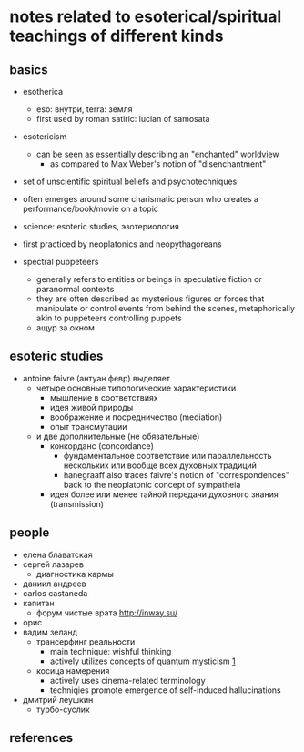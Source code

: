 # notes related to esoterical/spiritual teachings of different kinds

## basics

- esotherica
  - eso: внутри, terra: земля
  - first used by roman satiric: lucian of samosata

- esotericism 
  - can be seen as essentially describing an "enchanted" worldview
    - as compared to Max Weber's notion of "disenchantment"

- set of unscientific spiritual beliefs and psychotechniques
- often emerges around some charismatic person who creates a performance/book/movie on a topic

- science: esoteric studies, эзотериология

- first practiced by neoplatonics and neopythagoreans

- spectral puppeteers
  - generally refers to entities or beings in speculative fiction or paranormal contexts
  - they are often described as mysterious figures or forces that manipulate or control events from behind the scenes, metaphorically akin to puppeteers controlling puppets
  - ащур за окном


## esoteric studies

- antoine faivre (антуан февр) выделяет
  - четыре основные типологические характеристики
    - мышление в соответствиях
    - идея живой природы
    - воображение и посредничество (mediation)
    - опыт трансмутации
  - и две дополнительные (не обязательные)
    - конкорданс (concordance)
      - фундаментальноe соответствие или параллельность нескольких или вообще всех духовных традиций
      - hanegraaff also traces faivre's notion of "correspondences" back to the neoplatonic concept of sympatheia
    - идея более или менее тайной передачи духовного знания (transmission)


## people

- елена блаватская
- сергей лазарев
  - диагностика кармы
- даниил андреев
- carlos castaneda
- капитан
  - форум чистые врата http://inway.su/
- орис
- вадим зеланд
  - трансерфинг реальности
    - main technique: wishful thinking
    - actively utilizes concepts of quantum mysticism [1]
  - косица намерения
    - actively uses cinema-related terminology
    - techniqies promote emergence of self-induced hallucinations
- дмитрий леушкин
  - турбо-суслик


## references

[1]: https://en.wikipedia.org/wiki/Quantum_mysticism
